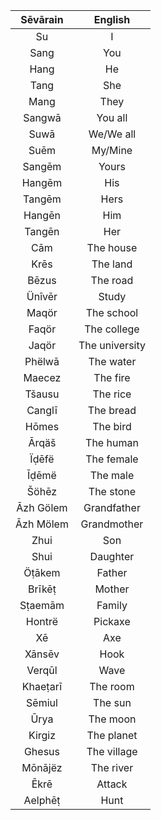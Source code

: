 | Sēvārain | English |
| :---: | :---: |
| Su | I |
| Sang | You |
| Hang | He |
| Tang | She |
| Mang | They |
| Sangwā | You all |
| Suwā | We/We all |
| Suēm | My/Mine |
| Sangēm | Yours |
| Hangēm | His |
| Tangēm | Hers |
| Hangēn | Him |
| Tangēn | Her |
| Cām | The house |
| Krēs | The land |
| Bēzus | The road |
| Ünīvēr | Study |
| Maqör | The school |
| Faqör | The college |
| Jaqör | The university |
| Phëlwā | The water |
| Maecez | The fire |
| Tšausu | The rice |
| Canglī | The bread |
| Hōmes | The bird |
| Ārqäš | The human |
| Ïḍēfë | The female |
| Īḍēmë | The male |
| Šöhēz | The stone |
| Āzh Gölem | Grandfather |
| Āzh Mölem | Grandmother |
| Zhui | Son |
| Shui | Daughter |
| Öṭākem | Father |
| Brīkēṭ | Mother |
| Sṭaemām | Family |
| Hontrë | Pickaxe |
| Xē | Axe |
| Xānsēv | Hook |
| Verqūl | Wave |
| Khaeṭarī | The room |
| Sēmiul | The sun |
| Ūrya | The moon |
| Kirgiz | The planet |
| Ghesus | The village |
| Mōnājëz | The river |
| Ēkrē | Attack |
| Aelphēṭ | Hunt |
